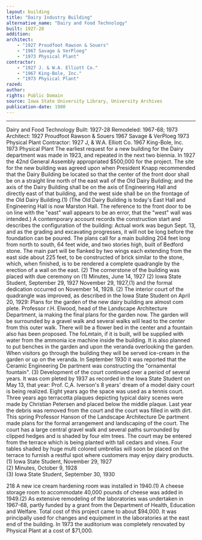 ```yaml
---
layout: building
title: "Dairy Industry Building"
alternative_name: "Dairy and Food Technology"
built: 1927-28
addition:
architect:
    - "1927 Proudfoot Rawson & Souers"
    - "1967 Savage & VerPloeg"
    - "1973 Physical Plant"
contractor: 
    - "1927 J. & W.A. Elliott Co."
    - "1967 King-Bole, Inc."
    - "1973 Physical Plant"
razed: 
author:
rights: Public Domain
source: Iowa State University Library, University Archives
publication-date: 1980 
---
```

---
Dairy and Food Technology 
Built: 1927-28 Remodeled: 1967-68; 1973 
Architect: 1927 Proudfoot Rawson & Souers 1967 Savage & VerPloeg 1973 Physical Plant 
Contractor: 1927 J, & W.A. Elliott Co. 1967 King-Bole, Inc. 1973 Physical Plant 
The earliest request for a new building for the Dairy department was made in 1923, and repeated in the next two biennia. In 1927 the 42nd General Assembly appropriated $500,000 for the project. 
The site for the new building was agreed upon when 
President Knapp recommended that the Dairy Building be located so that the center of the front door shall be on a straight line north of the east wall of the Old Dairy Building; and the axis of the Dairy Building shall be on the axis of Engineering Hall and directly east of that building, and the west side shall be on the frontage of the Old Dairy Building.(1) 
(The Old Dairy Building is today's East Hall and Engineering Hall is now Marston Hall. The reference to the front door to be on line with the "east" wall appears to be an error, that the "west" wall was intended.) 
A contemporary account records the construction start and describes the configuration of the building: 
Actual work was begun Sept. 13, and as the grading and excavating progresses, it will not be long before the foundation can be poured. The plans call for a main building 204 feet long from north to south, 64 feet wide, and two stories high, built of Bedford stone. The main part will be flanked by two wings each extending from the east side about 225 feet, to be constructed of brick similar to the stone, which, when finished, is to be rendered a complete quadrangle by the erection of a wall on the east. (2) 
The cornerstone of the building was placed with due ceremony on 
(1) Minutes, June 14, 1927 
(2) Iowa State Student, September 29, 1927 
November 29, 1927,(1) and the formal dedication occurred on November 14, 1928. (2) 
The interior court of the quadrangle was improved, as described in the Iowa State Student on April 20, 1929: 
Plans for the garden of the new dairy building are almost com plete. Professor r.H. Elwood, head of the Landscape Architecture Department, ia making the final plans for the garden now. 
The garden will be surrounded by a gravel walk and several walks will lead to the center from this outer walk. There will be a flower bed in the center and a fountain also has been proposed. The foLmtain, if it is built, will be supplied with water from 
the ammonia ice machine inside the building. It is also planned 
to put benches in the garden and upon the veranda overlooking 
the garden. When visitors go through the building they will be 
served ice-cream in the garden or up on the veranda. 
In September 1930 it was reported that the Ceramic Engineering De partment was constructing the "ornamental fountain". (3) Development of the court continued over a period of several years. It was com pleted by 1937 as recorded in the Iowa State Student on May 13, that year: 
Prof. C,A. Iverson's 8 years' dream of a model dairy court is 
being realized. Eight years ago the space was used as a tennis 
court. Three years ago terracotta plaques depicting typical 
dairy scenes were made by Christian Petersen and placed below 
the middle plaque. Last year the debris was removed from the court and the court was filled in with dirt. 
This spring Professor Hanson of the Landscape Architecture De 
partment made plans for the formal arrangement and landscaping 
of the court. The court has a large central gravel walk and 
several paths surrounded by clipped hedges and is shaded by four 
elm trees. 
The court may be entered from the terrace which is being planted 
with tall cedars and vines. Four tables shaded by huge multi 
colored umbrellas will soon be placed on the terrace to furnish 
a restful spot where customers may enjoy dairy products. 
(1)  Iowa State Student,  November  29, 1927  
(2)  Minutes,  October  9,  1928  
(3)  Iowa  State Student,  September 30,  1930  

218 
A new ice cream hardening room was installed in 1940.(1) A cheese storage room to accommodate 40,000 pounds of cheese was added in 1949.(2) 
As extensive remodeling of the laboratories was undertaken in 1967-68, partly funded by a grant from the Department of Health, Education and Welfare. Total cost of this project came to about $94,000. It was principally used for changes and equipment in the laboratories at the east end of the building. 
In 1973 the auditorium was completely renovated by Physical Plant at a cost of $71,000.
